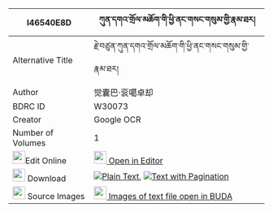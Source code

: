 |I46540E8D|ཀུན་དགའ་གྲོལ་མཆོག་གི་ཕྱི་ནང་གསང་གསུམ་གྱི་རྣམ་ཐར། 
| --- | --- 
|Alternative Title |རྗེ་བཙུན་ཀུན་དགའ་གྲོལ་མཆོག་གི་ཕྱི་ནང་གསང་གསུམ་གྱི་རྣམ་ཐར།
|Author| 觉囊巴·衮噶卓却
|BDRC ID | W30073
|Creator | Google OCR
|Number of Volumes| 1
|<img width="25" src="https://img.icons8.com/color/25/000000/edit-property.png">Edit Online| [<img width="25" src="https://avatars.githubusercontent.com/u/45091458?s=200&v=4"> Open in Editor](http://editor.openpecha.org/I46540E8D)
|<img width="25" src="https://img.icons8.com/fluent/48/000000/download-2.png"/>  Download | [![](https://img.icons8.com/color/20/000000/txt.png)Plain Text](https://github.com/Openpecha/I46540E8D/releases/download/v1/kunga_drol_chok_gi_chi_nang_sa_plain_I46540E8D.zip), [![](https://img.icons8.com/color/20/000000/txt.png)Text with Pagination](https://github.com/Openpecha/I46540E8D/releases/download/v1/kunga_drol_chok_gi_chi_nang_sa_pages_I46540E8D.zip)
|<img width="25" src="https://img.icons8.com/plasticine/100/000000/pictures-folder.png"/>  Source Images | [<img width="25" src="https://library.bdrc.io/icons/BUDA-small.svg"> Images of text file open in BUDA](https://library.bdrc.io/show/bdr:W30073)